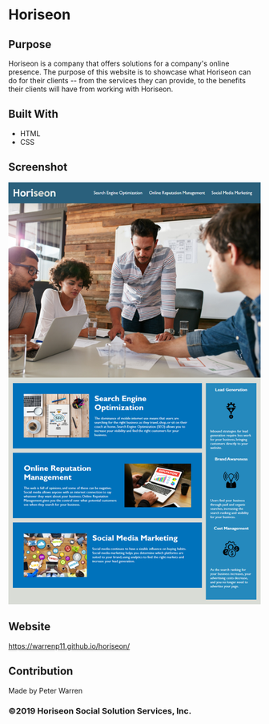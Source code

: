 # Horiseon

## Purpose
Horiseon is a company that offers solutions for a company's online presence. The purpose of this website is to showcase what Horiseon can do for their clients -- from the services they can provide, to the benefits their clients will have from working with Horiseon. 

## Built With
* HTML
* CSS

## Screenshot
![Horiseon Webpage Screenshot](assets/images/horiseon-screenshot.png)

## Website
https://warrenp11.github.io/horiseon/

## Contribution
Made by Peter Warren

### ©️2019 Horiseon Social Solution Services, Inc.
